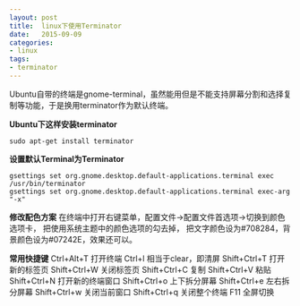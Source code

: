 ```yaml
---
layout: post
title:  linux下使用Terminator
date:   2015-09-09
categories:
- linux
tags:
- terminator
---
```


Ubuntu自带的终端是gnome-terminal，虽然能用但是不能支持屏幕分割和选择复制等功能，于是换用terminator作为默认终端。

**Ubuntu下这样安装terminator**

    sudo apt-get install terminator

**设置默认Terminal为Terminator**           

    gsettings set org.gnome.desktop.default-applications.terminal exec   /usr/bin/terminator
    gsettings set org.gnome.desktop.default-applications.terminal exec-arg "-x"

**修改配色方案**
在终端中打开右键菜单，配置文件->配置文件首选项->切换到颜色选项卡，
把使用系统主题中的颜色选项的勾去掉，
把文字颜色设为#708284，背景颜色设为#07242E，效果还可以。

**常用快捷键**
Ctrl+Alt+T   打开终端
Ctrl+l 相当于clear，即清屏
Shift+Ctrl+T 打开新的标签页
Shift+Ctrl+W 关闭标签页
Shift+Ctrl+C 复制
Shift+Ctrl+V 粘贴
Shift+Ctrl+N 打开新的终端窗口
Shift+Ctrl+o 上下拆分屏幕
Shift+Ctrl+e 左右拆分屏幕
Shift+Ctrl+w 关闭当前窗口
Shift+Ctrl+q 关闭整个终端
F11 全屏切换

